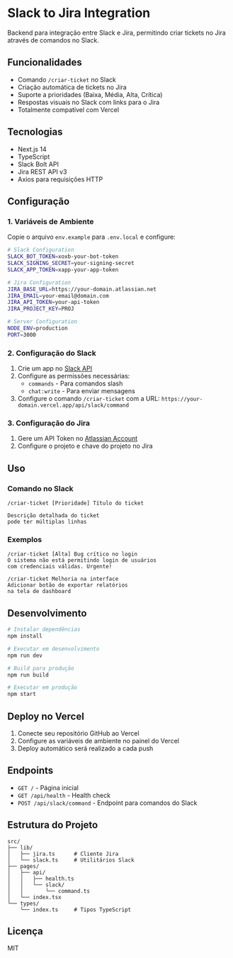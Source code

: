 # Slack to Jira Integration

Backend para integração entre Slack e Jira, permitindo criar tickets no Jira através de comandos no Slack.

## Funcionalidades

- Comando `/criar-ticket` no Slack
- Criação automática de tickets no Jira
- Suporte a prioridades (Baixa, Média, Alta, Crítica)
- Respostas visuais no Slack com links para o Jira
- Totalmente compatível com Vercel

## Tecnologias

- Next.js 14
- TypeScript
- Slack Bolt API
- Jira REST API v3
- Axios para requisições HTTP

## Configuração

### 1. Variáveis de Ambiente

Copie o arquivo `env.example` para `.env.local` e configure:

```bash
# Slack Configuration
SLACK_BOT_TOKEN=xoxb-your-bot-token
SLACK_SIGNING_SECRET=your-signing-secret
SLACK_APP_TOKEN=xapp-your-app-token

# Jira Configuration
JIRA_BASE_URL=https://your-domain.atlassian.net
JIRA_EMAIL=your-email@domain.com
JIRA_API_TOKEN=your-api-token
JIRA_PROJECT_KEY=PROJ

# Server Configuration
NODE_ENV=production
PORT=3000
```

### 2. Configuração do Slack

1. Crie um app no [Slack API](https://api.slack.com/apps)
2. Configure as permissões necessárias:
   - `commands` - Para comandos slash
   - `chat:write` - Para enviar mensagens
3. Configure o comando `/criar-ticket` com a URL: `https://your-domain.vercel.app/api/slack/command`

### 3. Configuração do Jira

1. Gere um API Token no [Atlassian Account](https://id.atlassian.com/manage-profile/security/api-tokens)
2. Configure o projeto e chave do projeto no Jira

## Uso

### Comando no Slack

```
/criar-ticket [Prioridade] Título do ticket

Descrição detalhada do ticket
pode ter múltiplas linhas
```

### Exemplos

```
/criar-ticket [Alta] Bug crítico no login
O sistema não está permitindo login de usuários
com credenciais válidas. Urgente!

/criar-ticket Melhoria na interface
Adicionar botão de exportar relatórios
na tela de dashboard
```

## Desenvolvimento

```bash
# Instalar dependências
npm install

# Executar em desenvolvimento
npm run dev

# Build para produção
npm run build

# Executar em produção
npm start
```

## Deploy no Vercel

1. Conecte seu repositório GitHub ao Vercel
2. Configure as variáveis de ambiente no painel do Vercel
3. Deploy automático será realizado a cada push

## Endpoints

- `GET /` - Página inicial
- `GET /api/health` - Health check
- `POST /api/slack/command` - Endpoint para comandos do Slack

## Estrutura do Projeto

```
src/
├── lib/
│   ├── jira.ts      # Cliente Jira
│   └── slack.ts     # Utilitários Slack
├── pages/
│   ├── api/
│   │   ├── health.ts
│   │   └── slack/
│   │       └── command.ts
│   └── index.tsx
└── types/
    └── index.ts     # Tipos TypeScript
```

## Licença

MIT

